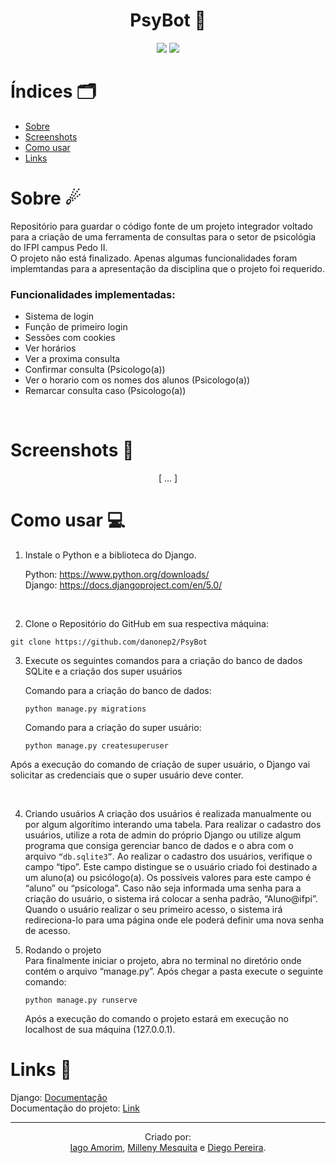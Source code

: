 <h1 align="center"> PsyBot 🤖</h1>
<div align="center">
  
<img src="https://img.shields.io/badge/Python-FFD43B?style=for-the-badge&logo=python&logoColor=blue "/>
<img src="https://img.shields.io/badge/Django-092E20?style=for-the-badge&logo=django&logoColor=green "/>
  
</div>


# Índices 🗂
* [Sobre](#sobre-)
* [Screenshots](#screenshots-)
* [Como usar](#como-usar-)
* [Links](#links-)

# Sobre ☄

Repositório para guardar o código fonte de um projeto integrador voltado para a criação de uma ferramenta de consultas para o setor de psicológia do IFPI campus Pedo II. <br>
O projeto não está finalizado. Apenas algumas funcionalidades foram implemtandas para a apresentação da disciplina que o projeto foi requerido.

### Funcionalidades implementadas:
- Sistema de login
- Função de primeiro login
- Sessões com cookies
- Ver horários
- Ver a proxima consulta
- Confirmar consulta (Psicologo(a))
- Ver o horario com os nomes dos alunos (Psicologo(a))
- Remarcar consulta caso (Psicologo(a))

<br>

# Screenshots 📸
<div display="inline" align="center">

[ ... ]

</div>

# Como usar 💻

1. Instale o Python e a biblioteca do Django.

	Python: https://www.python.org/downloads/ <br>
	Django: https://docs.djangoproject.com/en/5.0/

<br>

2. Clone o Repositório do GitHub em sua respectiva máquina:
```shell
git clone https://github.com/danonep2/PsyBot
```

3. Execute os seguintes comandos para a criação do banco de dados SQLite e a criação dos super usuários 
	
    Comando para a criação do banco de dados:
    ```
	python manage.py migrations
    ```

	Comando para a criação do super usuário:
	```
    python manage.py createsuperuser
    ```
	
Após a execução do comando de criação de super usuário, o Django vai solicitar as credenciais que o super usuário deve conter.

<br>

4. Criando usuários
	A criação dos usuários é realizada manualmente ou por algum algorítimo interando uma tabela. Para realizar o cadastro dos usuários, utilize a rota de admin do próprio Django ou utilize algum programa que consiga gerenciar banco de dados e o abra com o arquivo ` “db.sqlite3” `.
	Ao realizar o cadastro dos usuários, verifique o campo “tipo”. Este campo distingue se o usuário criado foi destinado a um aluno(a) ou psicólogo(a). Os possíveis valores para este campo é “aluno” ou “psicologa”.
	Caso não seja informada uma senha para a criação do usuário, o sistema irá colocar a senha padrão, “Aluno@ifpi”. Quando o usuário realizar o seu primeiro acesso, o sistema irá redireciona-lo para uma página onde ele poderá definir uma nova senha de acesso.

5. Rodando o projeto<br>
	Para finalmente iniciar o projeto, abra no terminal no diretório onde contém o arquivo “manage.py”. Após chegar a pasta execute o seguinte comando:

    ```
	python manage.py runserve
    ```
	
	Após a execução do comando o projeto estará em execução no localhost de sua máquina (127.0.0.1).


# Links 🔗

Django: [Documentação](https://docs.djangoproject.com/en/5.0/) <br>
Documentação do projeto: [Link](https://drive.google.com/file/d/1TT1M2FT98Lk9odJvS09cIuxCNCFL6FQk/view?usp=sharing)

<hr>
<div align="center">

Criado por: <br>
[Iago Amorim](https://github.com/danonep2), [Milleny Mesquita](https://github.com/MillenyMesquita) e [Diego Pereira](https://github.com/Diegop33p2).

</div>
